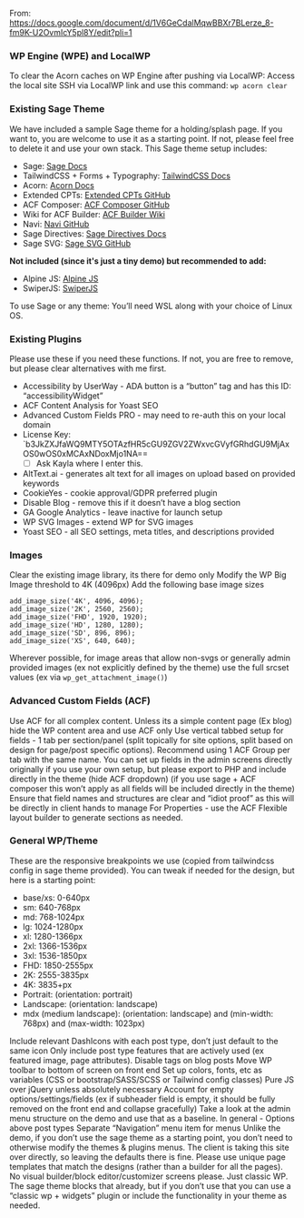 From: https://docs.google.com/document/d/1V6GeCdalMqwBBXr7BLerze_8-fm9K-U2OvmIcY5pl8Y/edit?pli=1
### WP Engine (WPE) and LocalWP
To clear the Acorn caches on WP Engine after pushing via LocalWP: Access the local site SSH via LocalWP link and use this command:
`wp acorn clear`

### Existing Sage Theme
We have included a sample Sage theme for a holding/splash page. If you want to, you are welcome to use it as a starting point. If not, please feel free to delete it and use your own stack. This Sage theme setup includes:
- Sage: [Sage Docs](https://roots.io/sage/docs/deployment/)
- TailwindCSS + Forms + Typography: [TailwindCSS Docs](https://tailwindcss.com/docs/utility-first)
- Acorn: [Acorn Docs](https://roots.io/acorn/docs/)
- Extended CPTs: [Extended CPTs GitHub](https://github.com/johnbillion/extended-cpts)
- ACF Composer: [ACF Composer GitHub](https://github.com/Log1x/acf-composer)
- Wiki for ACF Builder: [ACF Builder Wiki](https://github.com/StoutLogic/acf-builder/wiki/field-types)
- Navi: [Navi GitHub](https://github.com/Log1x/navi)
- Sage Directives: [Sage Directives Docs](https://log1x.github.io/sage-directives-docs)
- Sage SVG: [Sage SVG GitHub](https://github.com/Log1x/sage-svg)

**Not included (since it's just a tiny demo) but recommended to add:**
- Alpine JS: [Alpine JS](https://alpinejs.dev/start-here)
- SwiperJS: [SwiperJS](https://swiperjs.com/swiper-api)

To use Sage or any theme:
You’ll need WSL along with your choice of Linux OS.

### Existing Plugins
Please use these if you need these functions. If not, you are free to remove, but please clear alternatives with me first.

- Accessibility by UserWay - ADA button is a “button” tag and has this ID: “accessibilityWidget”
- ACF Content Analysis for Yoast SEO
- Advanced Custom Fields PRO - may need to re-auth this on your local domain
- License Key: `b3JkZXJfaWQ9MTY5OTAzfHR5cGU9ZGV2ZWxvcGVyfGRhdGU9MjAxOS0wOS0xMCAxNDoxMjo1NA==
	- [ ] Ask Kayla where I enter this.
- AltText.ai - generates alt text for all images on upload based on provided keywords
- CookieYes - cookie approval/GDPR preferred plugin
- Disable Blog - remove this if it doesn’t have a blog section
- GA Google Analytics - leave inactive for launch setup
- WP SVG Images - extend WP for SVG images
- Yoast SEO - all SEO settings, meta titles, and descriptions provided

### Images
Clear the existing image library, its there for demo only
Modify the WP Big Image threshold to 4K (4096px)
Add the following base image sizes
```
add_image_size('4K', 4096, 4096);
add_image_size('2K', 2560, 2560);
add_image_size('FHD', 1920, 1920);
add_image_size('HD', 1280, 1280);
add_image_size('SD', 896, 896);
add_image_size('XS', 640, 640);
```

Wherever possible, for image areas that allow non-svgs or generally admin provided images (ex not explicitly defined by the theme) use the full srcset values (ex via `wp_get_attachment_image()`)

### Advanced Custom Fields (ACF)
Use ACF for all complex content.
Unless its a simple content page (Ex blog) hide the WP content area and use ACF only
Use vertical tabbed setup for fields - 1 tab per section/panel (split topically for site options, split based on design for page/post specific options). Recommend using 1 ACF Group per tab with the same name.
You can set up fields in the admin screens directly originally if you use your own setup, but please export to PHP and include directly in the theme (hide ACF dropdown) (if you use sage + ACF composer this won’t apply as all fields will be included directly in the theme)
Ensure that field names and structures are clear and “idiot proof” as this will be directly in client hands to manage
For Properties - use the ACF Flexible layout builder to generate sections as needed.

### General WP/Theme
These are the responsive breakpoints we use (copied from tailwindcss config in sage theme provided). You can tweak if needed for the design, but here is a starting point:
- base/xs: 0-640px
- sm: 640-768px
- md: 768-1024px
- lg: 1024-1280px
- xl: 1280-1366px
- 2xl: 1366-1536px
- 3xl: 1536-1850px
- FHD: 1850-2555px
- 2K: 2555-3835px
- 4K: 3835+px
- Portrait: (orientation: portrait)
- Landscape: (orientation: landscape)
- mdx (medium landscape): (orientation: landscape) and (min-width: 768px) and (max-width: 1023px)

Include relevant DashIcons with each post type, don’t just default to the same icon
Only include post type features that are actively used (ex featured image, page attributes).
Disable tags on blog posts
Move WP toolbar to bottom of screen on front end
Set up colors, fonts, etc as variables (CSS or bootstrap/SASS/SCSS or Tailwind config classes)
Pure JS over jQuery unless absolutely necessary
Account for empty options/settings/fields (ex if subheader field is empty, it should be fully removed on the front end and collapse gracefully)
Take a look at the admin menu structure on the demo and use that as a baseline. In general -
Options above post types
Separate “Navigation” menu item for menus
Unlike the demo, if you don’t use the sage theme as a starting point, you don’t need to otherwise modify the themes & plugins menus. The client is taking this site over directly, so leaving the defaults there is fine.
Please use unique page templates that match the designs (rather than a builder for all the pages).
No visual builder/block editor/customizer screens please. Just classic WP. The sage theme blocks that already, but if you don’t use that you can use a “classic wp + widgets” plugin or include the functionality in your theme as needed.

